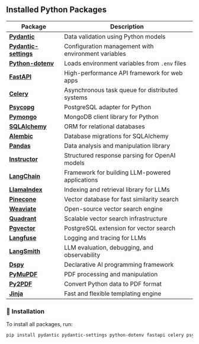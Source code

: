 ## Installed Python Packages

| **Package**          | **Description** |
|----------------------|----------------|
| [**Pydantic**](https://docs.pydantic.dev/) | Data validation using Python models |
| [**Pydantic-settings**](https://pydantic-docs.helpmanual.io/) | Configuration management with environment variables |
| [**Python-dotenv**](https://pypi.org/project/python-dotenv/) | Loads environment variables from `.env` files |
| [**FastAPI**](https://fastapi.tiangolo.com/) | High-performance API framework for web apps |
| [**Celery**](https://docs.celeryq.dev/) | Asynchronous task queue for distributed systems |
| [**Psycopg**](https://www.psycopg.org/) | PostgreSQL adapter for Python |
| [**Pymongo**](https://pymongo.readthedocs.io/) | MongoDB client library for Python |
| [**SQLAlchemy**](https://www.sqlalchemy.org/) | ORM for relational databases |
| [**Alembic**](https://alembic.sqlalchemy.org/) | Database migrations for SQLAlchemy |
| [**Pandas**](https://pandas.pydata.org/) | Data analysis and manipulation library |
| [**Instructor**](https://github.com/jxnl/instructor) | Structured response parsing for OpenAI models |
| [**LangChain**](https://python.langchain.com/) | Framework for building LLM-powered applications |
| [**LlamaIndex**](https://gpt-index.readthedocs.io/) | Indexing and retrieval library for LLMs |
| [**Pinecone**](https://www.pinecone.io/) | Vector database for fast similarity search |
| [**Weaviate**](https://weaviate.io/) | Open-source vector search engine |
| [**Quadrant**](https://quadrant.io/) | Scalable vector search infrastructure |
| [**Pgvector**](https://github.com/pgvector/pgvector) | PostgreSQL extension for vector search |
| [**Langfuse**](https://langfuse.com/) | Logging and tracing for LLMs |
| [**LangSmith**](https://smith.langchain.com/) | LLM evaluation, debugging, and observability |
| [**Dspy**](https://github.com/stanfordnlp/dspy) | Declarative AI programming framework |
| [**PyMuPDF**](https://pymupdf.readthedocs.io/) | PDF processing and manipulation |
| [**Py2PDF**](https://github.com/py2pdf/py2pdf) | Convert Python data to PDF format |
| [**Jinja**](https://jinja.palletsprojects.com/) | Fast and flexible templating engine |

### 🔹 **Installation**
To install all packages, run:

```bash
pip install pydantic pydantic-settings python-dotenv fastapi celery psycopg pymongo sqlalchemy alembic pandas instructor langchain llama-index pinecone-client weaviate-client quadrant pgvector langfuse langsmith dspy pymupdf py2pdf jinja2
